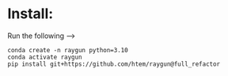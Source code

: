 # Install:
Run the following -->
```
conda create -n raygun python=3.10
conda activate raygun
pip install git+https://github.com/htem/raygun@full_refactor

```